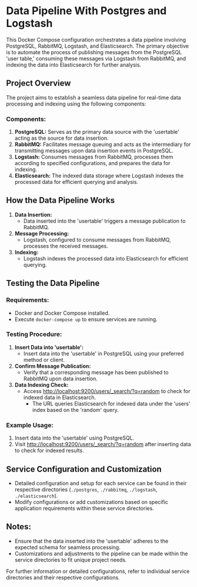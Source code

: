 # Data Pipeline With Postgres and Logstash

This Docker Compose configuration orchestrates a data pipeline involving PostgreSQL, RabbitMQ, Logstash, and Elasticsearch. The primary objective is to automate the process of publishing messages from the PostgreSQL 'user table,' consuming these messages via Logstash from RabbitMQ, and indexing the data into Elasticsearch for further analysis.

## Project Overview

The project aims to establish a seamless data pipeline for real-time data processing and indexing using the following components:

### Components:

1. **PostgreSQL:** Serves as the primary data source with the 'usertable' acting as the source for data insertion.
2. **RabbitMQ:** Facilitates message queuing and acts as the intermediary for transmitting messages upon data insertion events in PostgreSQL.
3. **Logstash:** Consumes messages from RabbitMQ, processes them according to specified configurations, and prepares the data for indexing.
4. **Elasticsearch:** The indexed data storage where Logstash indexes the processed data for efficient querying and analysis.

## How the Data Pipeline Works

1. **Data Insertion:**
   - Data inserted into the 'usertable' triggers a message publication to RabbitMQ.
2. **Message Processing:**
   - Logstash, configured to consume messages from RabbitMQ, processes the received messages.
3. **Indexing:**
   - Logstash indexes the processed data into Elasticsearch for efficient querying.

## Testing the Data Pipeline

### Requirements:
- Docker and Docker Compose installed.
- Execute `docker-compose up` to ensure services are running.

### Testing Procedure:

1. **Insert Data into 'usertable':**
   - Insert data into the 'usertable' in PostgreSQL using your preferred method or client.
2. **Confirm Message Publication:**
   - Verify that a corresponding message has been published to RabbitMQ upon data insertion.
3. **Data Indexing Check:**
   - Access [http://localhost:9200/users/_search/?q=random](http://localhost:9200/users/_search/?q=random) to check for indexed data in Elasticsearch.
     - The URL queries Elasticsearch for indexed data under the 'users' index based on the 'random' query.

### Example Usage:

1. Insert data into the 'usertable' using PostgreSQL.
2. Visit [http://localhost:9200/users/_search/?q=random](http://localhost:9200/users/_search/?q=random) after inserting data to check for indexed results.

## Service Configuration and Customization

- Detailed configuration and setup for each service can be found in their respective directories (`./postgres`, `./rabbitmq`, `./logstash`, `./elasticsearch`).
- Modify configurations or add customizations based on specific application requirements within these service directories.

## Notes:

- Ensure that the data inserted into the 'usertable' adheres to the expected schema for seamless processing.
- Customizations and adjustments to the pipeline can be made within the service directories to fit unique project needs.

For further information or detailed configurations, refer to individual service directories and their respective configurations.
